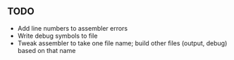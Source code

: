 ## TODO ##

* Add line numbers to assembler errors
* Write debug symbols to file
* Tweak assembler to take one file name; build other files (output, debug) based on that name

